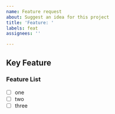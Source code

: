 ```yaml
---
name: Feature request
about: Suggest an idea for this project
title: 'Feature: '
labels: feat
assignees: ''

---
```


## Key Feature

<!--요약 정리-->

### Feature List

- [ ] one
- [ ] two
- [ ] three

<!--### Considerations-->
